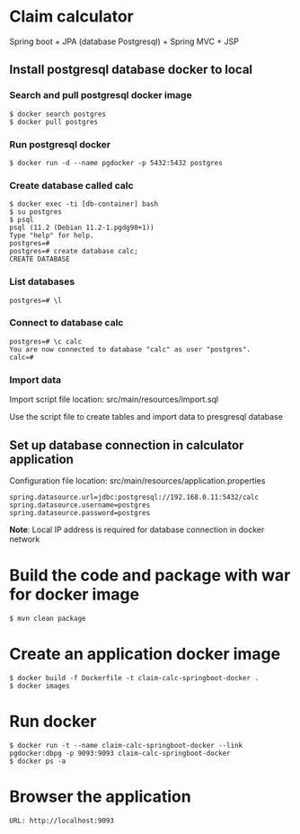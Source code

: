 # Claim calculator

Spring boot + JPA (database Postgresql) + Spring MVC + JSP

## Install postgresql database docker to local

### Search and pull postgresql docker image
```
$ docker search postgres
$ docker pull postgres
```

### Run postgresql docker
```
$ docker run -d --name pgdocker -p 5432:5432 postgres
```

### Create database called **calc**
```
$ docker exec -ti [db-container] bash
$ su postgres
$ psql
psql (11.2 (Debian 11.2-1.pgdg90+1))
Type "help" for help.
postgres=#
postgres=# create database calc;
CREATE DATABASE
```

### List databases
```
postgres=# \l
```

### Connect to database **calc**
```
postgres=# \c calc
You are now connected to database "calc" as user "postgres".
calc=#
```

### Import data 

Import script file location: src/main/resources/import.sql

Use the script file to create tables and import data to presgresql database

## Set up database connection in calculator application

Configuration file location: src/main/resources/application.properties
```
spring.datasource.url=jdbc:postgresql://192.168.0.11:5432/calc
spring.datasource.username=postgres
spring.datasource.password=postgres
````

**Note**: Local IP address is required for database connection in docker network

# Build the code and package with war for docker image
```
$ mvn clean package
```

# Create an application docker image
```
$ docker build -f Dockerfile -t claim-calc-springboot-docker .
$ docker images
```

# Run docker
```
$ docker run -t --name claim-calc-springboot-docker --link pgdocker:dbpg -p 9093:9093 claim-calc-springboot-docker
$ docker ps -a
```

# Browser the application
```
URL: http://localhost:9093
```
